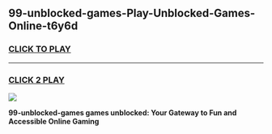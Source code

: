 
## 99-unblocked-games-Play-Unblocked-Games-Online-t6y6d
<h3>
<a href="https://premium76.site?title=99-unblocked-games&ref=25A">CLICK TO PLAY</a></h3>
<hr>

<h3>
<a href="https://premium76.site?title=99-unblocked-games&ref=25A">CLICK 2 PLAY</a>
  
</h3>

<a href="https://premium76.site?title=99-unblocked-games&ref=25A"><img src="https://clearcache.store/games.png"></a>


**99-unblocked-games games unblocked: Your Gateway to Fun and Accessible Online Gaming**
